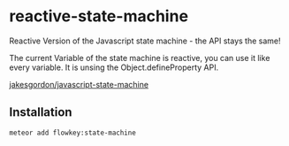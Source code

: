 reactive-state-machine 
====================

Reactive Version of the Javascript state machine - the API stays the same!

The current Variable of the state machine is reactive, you can use it like every variable.
It is unsing the Object.defineProperty API.

[jakesgordon/javascript-state-machine](https://github.com/jakesgordon/javascript-state-machine)


Installation
------------

```
meteor add flowkey:state-machine
```
